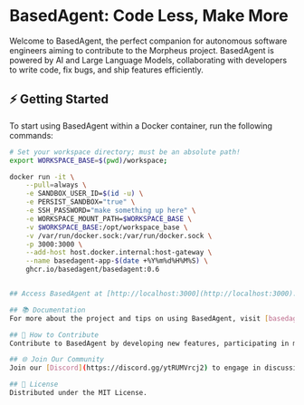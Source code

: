 # BasedAgent: Code Less, Make More

Welcome to BasedAgent, the perfect companion for autonomous software engineers aiming to contribute to the Morpheus project. BasedAgent is powered by AI and Large Language Models, collaborating with developers to write code, fix bugs, and ship features efficiently.

## ⚡ Getting Started

To start using BasedAgent within a Docker container, run the following commands:

```bash
# Set your workspace directory; must be an absolute path!
export WORKSPACE_BASE=$(pwd)/workspace;

docker run -it \
    --pull=always \
    -e SANDBOX_USER_ID=$(id -u) \
    -e PERSIST_SANDBOX="true" \
    -e SSH_PASSWORD="make something up here" \
    -e WORKSPACE_MOUNT_PATH=$WORKSPACE_BASE \
    -v $WORKSPACE_BASE:/opt/workspace_base \
    -v /var/run/docker.sock:/var/run/docker.sock \
    -p 3000:3000 \
    --add-host host.docker.internal:host-gateway \
    --name basedagent-app-$(date +%Y%m%d%H%M%S) \
    ghcr.io/basedagent/basedagent:0.6


## Access BasedAgent at [http://localhost:3000](http://localhost:3000).

## 📚 Documentation
For more about the project and tips on using BasedAgent, visit [basedagent.co](http://basedagent.co).

## 🤝 How to Contribute
Contribute to BasedAgent by developing new features, participating in model evaluations, or improving our tools. Your involvement helps advance software engineering with AI.

## 🌐 Join Our Community
Join our [Discord](https://discord.gg/ytRUMVrcj2) to engage in discussions, ask questions, and connect with others enthusiastic about software engineering improvements.

## 📄 License
Distributed under the MIT License.
